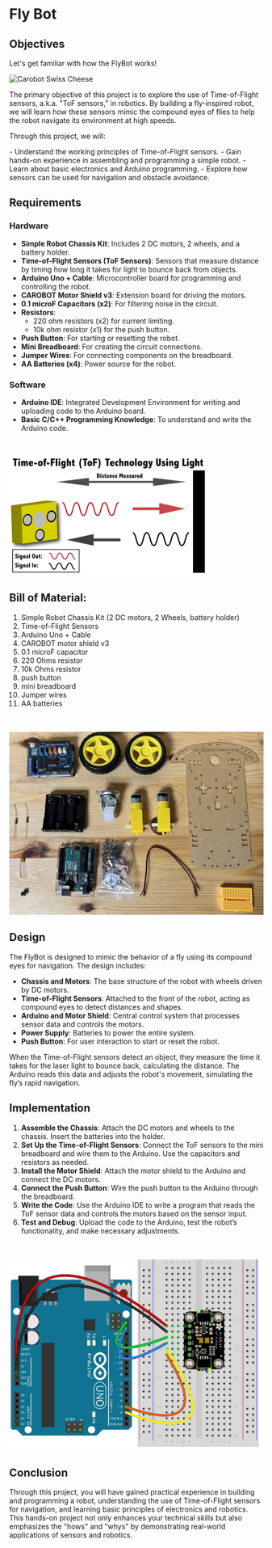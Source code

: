 # Fly Bot

## Objectives

<p>Let's get familiar with how the FlyBot works!</p>

![Carobot Swiss Cheese](img/fly-drawing.png)

<p>The primary objective of this project is to explore the use of Time-of-Flight sensors, a.k.a. "ToF sensors," in robotics. By building a fly-inspired robot, we will learn how these sensors mimic the compound eyes of flies to help the robot navigate its environment at high speeds.</p>

<p>Through this project, we will:</p>
- Understand the working principles of Time-of-Flight sensors.
- Gain hands-on experience in assembling and programming a simple robot.
- Learn about basic electronics and Arduino programming.
- Explore how sensors can be used for navigation and obstacle avoidance.

## Requirements
### Hardware
- **Simple Robot Chassis Kit**: Includes 2 DC motors, 2 wheels, and a battery holder.
- **Time-of-Flight Sensors (ToF Sensors)**: Sensors that measure distance by timing how long it takes for light to bounce back from objects.
- **Arduino Uno + Cable**: Microcontroller board for programming and controlling the robot.
- **CAROBOT Motor Shield v3**: Extension board for driving the motors.
- **0.1 microF Capacitors (x2)**: For filtering noise in the circuit.
- **Resistors**:
  - 220 ohm resistors (x2) for current limiting.
  - 10k ohm resistor (x1) for the push button.
- **Push Button**: For starting or resetting the robot.
- **Mini Breadboard**: For creating the circuit connections.
- **Jumper Wires**: For connecting components on the breadboard.
- **AA Batteries (x4)**: Power source for the robot.

### Software
- **Arduino IDE**: Integrated Development Environment for writing and uploading code to the Arduino board.
- **Basic C/C++ Programming Knowledge**: To understand and write the Arduino code.


<br></br>
![Carobot Swiss Cheese](img/TOF-sensor.png)


## Bill of Material:
1. Simple Robot Chassis Kit (2 DC motors, 2 Wheels, battery holder)
2. Time-of-Flight Sensors
3. Arduino Uno + Cable
4. CAROBOT motor shield v3
5. 0.1 microF capacitor
6. 220 Ohms resistor
7. 10k Ohms resistor
8. push button
9. mini breadboard
10. Jumper wires
11. AA batteries


<br></br>
![Carobot Swiss Cheese](img/general_kit.jpeg)


## Design
The FlyBot is designed to mimic the behavior of a fly using its compound eyes for navigation. The design includes:
- **Chassis and Motors**: The base structure of the robot with wheels driven by DC motors.
- **Time-of-Flight Sensors**: Attached to the front of the robot, acting as compound eyes to detect distances and shapes.
- **Arduino and Motor Shield**: Central control system that processes sensor data and controls the motors.
- **Power Supply**: Batteries to power the entire system.
- **Push Button**: For user interaction to start or reset the robot.

When the Time-of-Flight sensors detect an object, they measure the time it takes for the laser light to bounce back, calculating the distance. The Arduino reads this data and adjusts the robot's movement, simulating the fly’s rapid navigation.


## Implementation
1. **Assemble the Chassis**: Attach the DC motors and wheels to the chassis. Insert the batteries into the holder.
2. **Set Up the Time-of-Flight Sensors**: Connect the ToF sensors to the mini breadboard and wire them to the Arduino. Use the capacitors and resistors as needed.
3. **Install the Motor Shield**: Attach the motor shield to the Arduino and connect the DC motors.
4. **Connect the Push Button**: Wire the push button to the Arduino through the breadboard.
5. **Write the Code**: Use the Arduino IDE to write a program that reads the ToF sensor data and controls the motors based on the sensor input.
6. **Test and Debug**: Upload the code to the Arduino, test the robot’s functionality, and make necessary adjustments.


<br></br>
![Carobot Swiss Cheese](img/fly-wiring.png)


## Conclusion
Through this project, you will have gained practical experience in building and programming a robot, understanding the use of Time-of-Flight sensors for navigation, and learning basic principles of electronics and robotics. This hands-on project not only enhances your technical skills but also emphasizes the "hows" and "whys" by demonstrating real-world applications of sensors and robotics.
